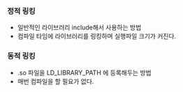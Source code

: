 ### 정적 링킹
* 일반적인 라이브러리 include해서 사용하는 방법
* 컴파일 타임에 라이브러리를 링킹하며 실행파일 크기가 커진다.

### 동적 링킹
* .so 파일을 LD_LIBRARY_PATH 에 등록해두는 방법
* 매번 컴파일을 할 필요가 없다.
